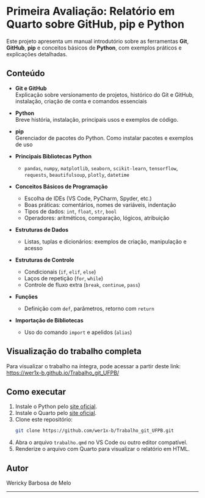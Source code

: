 # Primeira Avaliação: Relatório em Quarto sobre GitHub, pip e Python

Este projeto apresenta um manual introdutório sobre as ferramentas **Git**, **GitHub**, **pip** e conceitos básicos de **Python**, com exemplos práticos e explicações detalhadas.

## Conteúdo

- **Git e GitHub**  
  Explicação sobre versionamento de projetos, histórico do Git e GitHub, instalação, criação de conta e comandos essenciais

- **Python**  
  Breve história, instalação, principais usos e exemplos de código.

- **pip**  
  Gerenciador de pacotes do Python. Como instalar pacotes e exemplos de uso

- **Principais Bibliotecas Python**
  - `pandas`, `numpy`, `matplotlib`, `seaborn`, `scikit-learn`, `tensorflow`, `requests`, `beautifulsoup`, `plotly`, `datetime`

- **Conceitos Básicos de Programação**
  - Escolha de IDEs (VS Code, PyCharm, Spyder, etc.)
  - Boas práticas: comentários, nomes de variáveis, indentação
  - Tipos de dados: `int`, `float`, `str`, `bool`
  - Operadores: aritméticos, comparação, lógicos, atribuição

- **Estruturas de Dados**
  - Listas, tuplas e dicionários: exemplos de criação, manipulação e acesso

- **Estruturas de Controle**
  - Condicionais (`if`, `elif`, `else`)
  - Laços de repetição (`for`, `while`)
  - Controle de fluxo extra (`break`, `continue`, `pass`)

- **Funções**
  - Definição com `def`, parâmetros, retorno com `return`

- **Importação de Bibliotecas**
  - Uso do comando `import` e apelidos (`alias`)

## Visualização do trabalho completa
Para visualizar o trabalho na íntegra, pode acessar a partir deste link:
<https://wer1x-b.github.io/Trabalho_git_UFPB/>

## Como executar

1. Instale o Python pelo [site oficial](https://www.python.org/downloads/).
2. Instale o Quarto pelo [site oficial](https://quarto.org/).
3. Clone este repositório:
   ```bash
   git clone https://github.com/wer1x-b/Trabalho_git_UFPB.git
   ```
4. Abra o arquivo `trabalho.qmd` no VS Code ou outro editor compatível.
5. Renderize o arquivo com Quarto para visualizar o relatório em HTML.

## Autor

Wericky Barbosa de Melo

---
